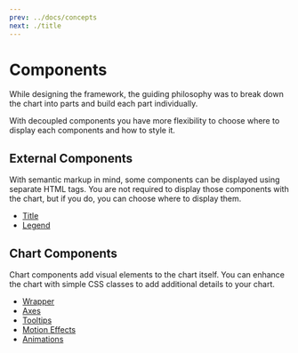 ```yaml
---
prev: ../docs/concepts
next: ./title
---
```


# Components

While designing the framework, the guiding philosophy was to break down the chart into parts and build each part individually.

With decoupled components you have more flexibility to choose where to display each components and how to style it.

## External Components

With semantic markup in mind, some components can be displayed using separate HTML tags. You are not required to display those components with the chart, but if you do, you can choose where to display them.

* [Title](./title/)
* [Legend](./legend/)

## Chart Components

Chart components add visual elements to the chart itself. You can enhance the chart with simple CSS classes to add additional details to your chart.

* [Wrapper](./wrapper/)
* [Axes](./axes/)
* [Tooltips](./tooltips/)
* [Motion Effects](./motion-effects/)
* [Animations](./animations/)
